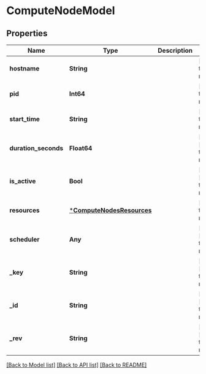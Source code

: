 # ComputeNodeModel


## Properties
Name | Type | Description | Notes
------------ | ------------- | ------------- | -------------
**hostname** | **String** |  | [default to nothing]
**pid** | **Int64** |  | [default to nothing]
**start_time** | **String** |  | [default to nothing]
**duration_seconds** | **Float64** |  | [optional] [default to nothing]
**is_active** | **Bool** |  | [optional] [default to nothing]
**resources** | [***ComputeNodesResources**](ComputeNodesResources.md) |  | [default to nothing]
**scheduler** | **Any** |  | [optional] [default to nothing]
**_key** | **String** |  | [optional] [default to nothing]
**_id** | **String** |  | [optional] [default to nothing]
**_rev** | **String** |  | [optional] [default to nothing]


[[Back to Model list]](../README.md#models) [[Back to API list]](../README.md#api-endpoints) [[Back to README]](../README.md)


